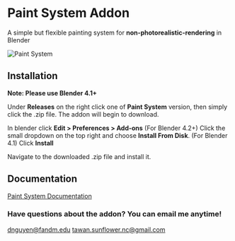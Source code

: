 # Paint System Addon
A simple but flexible painting system for **non-photorealistic-rendering** in Blender

![Paint System](https://github.com/user-attachments/assets/0db90d3b-b52a-425d-bc37-8ed9d4f41fa4)

## Installation
**Note: Please use Blender 4.1+**

Under **Releases** on the right click one of **Paint System** version, then simply click the .zip file. The addon will begin to download.

In blender click **Edit > Preferences > Add-ons**
(For Blender 4.2+) Click the small dropdown on the top right and choose **Install From Disk**. (For Blender 4.1) Click **Install**

Navigate to the downloaded .zip file and install it.

## Documentation
[Paint System Documentation](https://prairie-yarrow-e25.notion.site/PAINT-SYSTEM-DOCUMENTATION-1910a7029e86803f9ac3e0c79c67bd8c?pvs=74)

### Have questions about the addon? You can email me anytime!
dnguyen@fandm.edu
tawan.sunflower.nc@gmail.com
